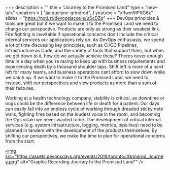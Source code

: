 +++
description = ""
title = "Journey to the Promised Land"
type = "new-talk"
speakers = [
        "jacquelyne-grindrod",
]
youtube = "xRwm9IPXG6k"
slides = "https://noti.st/devopsjacquie/uScDZq"
+++
DevOps principles & tools are great but if we want to make it to the Promised Land we need to change our perspective. Products are only as strong as their weakest link. Fire fighting is inevitable if operational concerns don't include the critical internal services our applications rely on. As DevOps enthusiasts, we spend a lot of time discussing key principles, such as CI/CD Pipelines, Infrastructure as Code, and the variety of tools that support them, but when we get down to it, how do we actually achieve these? Theres never enough time in a day when you're racing to keep up with business requirements and experiencing death by a thousand shoulder taps. Shift left is more of a hard left for many teams, and business operations cant afford to slow down while we catch up. If we want to make it to the Promised Land, we need to, instead, shift our perspectives and view products as more than a sum of their features.

 Working at a health technology company, stability is critical, as downtime or bugs could be the difference between life or death for a patient. Our days can easily fall into an endless cycle of working through dreaded sticky note walls, fighting fires based on the loudest voice in the room, and becoming the Ops villain we never wanted to be. The development of critical internal services (e.g. system infrastructure, logging, metrics, pipelines) need to be planned in tandem with the development of the products themselves. By shifting our perspectives, we make the time to plan for operational concerns from the start.

<a href="https://assets.devopsdays.org/events/2019/toronto/JGrindrod_Journey_Lg.jpg" target="_blank"><img src="https://assets.devopsdays.org/events/2019/toronto/JGrindrod_Journey.png" alt="Graphic Recording Journey to the Promised Land"" /></a>